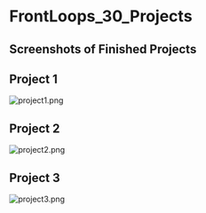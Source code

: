 # FrontLoops_30_Projects

## Screenshots of Finished Projects

## Project 1

![project1.png](https://github.com/MelvinPeepers/FrontLoops_30_Projects/blob/master/Project_1/assets/img/project1.png)

## Project 2

![project2.png](https://github.com/MelvinPeepers/FrontLoops_30_Projects/blob/master/Project_2/assets/img/project2.png)

## Project 3

![project3.png](https://github.com/MelvinPeepers/FrontLoops_30_Projects/blob/master/Project_3/assets/img/project3.png)
